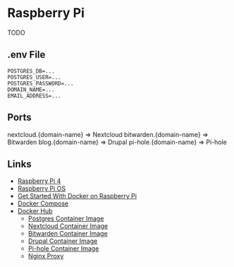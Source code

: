 # Raspberry Pi

TODO

## .env File

```
POSTGRES_DB=...
POSTGRES_USER=...
POSTGRES_PASSWORD=...
DOMAIN_NAME=...
EMAIL_ADDRESS=...
```

## Ports

nextcloud.{domain-name} => Nextcloud
bitwarden.{domain-name} => Bitwarden
blog.{domain-name} => Drupal
pi-hole.{domain-name} => Pi-hole


## Links

- [Raspberry Pi 4](https://www.raspberrypi.org/products/raspberry-pi-4-model-b/)
- [Raspberry Pi OS](https://www.raspberrypi.org/downloads/)
- [Get Started With Docker on Raspberry Pi](https://www.electromaker.io/tutorial/blog/get-started-with-docker-on-the-raspberry-pi)
- [Docker Compose](https://docs.docker.com/compose/)
- [Docker Hub](https://hub.docker.com)
  - [Postgres Container Image](https://hub.docker.com/_/postgres)
  - [Nextcloud Container Image](https://hub.docker.com/_/nextcloud)
  - [Bitwarden Container Image](https://hub.docker.com/r/bitwardenrs/server)
  - [Drupal Container Image](https://hub.docker.com/_/drupal/)
  - [Pi-hole Container Image](https://hub.docker.com/r/pihole/pihole)
  - [Nginx Proxy](https://hub.docker.com/r/jwilder/nginx-proxy)